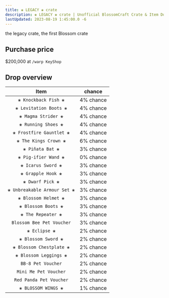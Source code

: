 ```yaml
---
title: ❀ LEGACY ❀ crate
description: ❀ LEGACY ❀ crate | Unofficial BlossomCraft Crate & Item Documentation
lastUpdated: 2023-08-19 1:45:00.0 -6
---
```


the legacy crate, the first Blossom crate

## Purchase price
$200,000 at `/warp KeyShop`

## Drop overview

|          Item          |   chance  |
|:----------------------:|:---------:|
|   `❀ Knockback Fish ❀`   | 4% chance |
|  `❀ Levitation Boots ❀`  | 4% chance |
|    `❀ Magma Strider ❀`   | 4% chance |
|    `❀ Running Shoes ❀`   | 4% chance |
| `❀ Frostfire Gauntlet ❀` | 4% chance |
|   `❀ The Kings Crown ❀`  | 6% chance |
|     `❀ Piñata Bat ❀`     | 3% chance |
|   `❀ Pig-ifier Wand ❀`   | 0% chance |
|    `❀ Icarus Sword ❀`    | 3% chance |
|    `❀ Grapple Hook ❀`    | 3% chance |
|     `❀ Dwarf Pick ❀`     | 3% chance |
| `❀ Unbreakable Armour Set ❀` | 3% chance |
|   `❀ Blossom Helmet ❀`   | 3% chance |
|    `❀ Blossom Boots ❀`   | 3% chance |
|     `❀ The Repeater ❀`   | 3% chance |
| `Blossom Bee Pet Voucher` | 3% chance |
|       `❀ Eclipse ❀`      | 2% chance |
|    `❀ Blossom Sword ❀`   | 2% chance |
| `❀ Blossom Chestplate ❀` | 2% chance |
|  `❀ Blossom Leggings ❀`  | 2% chance |
|      `BB-8 Pet Voucher`   | 2% chance |
|   `Mini Me Pet Voucher`   | 2% chance |
|  `Red Panda Pet Voucher`  | 2% chance |
|    `❀ BLOSSOM WINGS ❀`   | 1% chance |